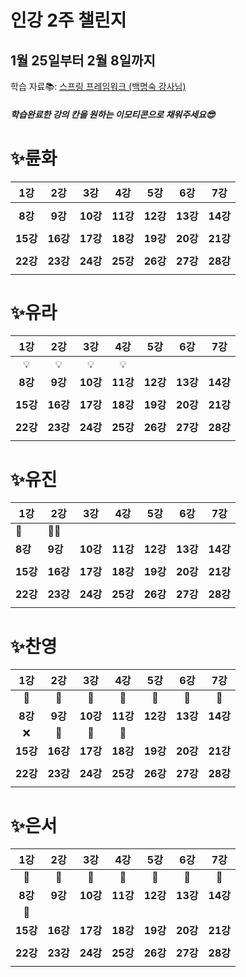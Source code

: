 # 인강 2주 챌린지

## 1월 25일부터 2월 8일까지

학습 자료📚: [스프링 프레임워크 (백명숙 강사님)](https://tacademy.skplanet.com/live/player/onlineLectureDetail.action?seq=88&preType=my)

##### 학습완료한 강의 칸을 원하는 이모티콘으로 채워주세요😎



# ✨륜화

|   1강    |   2강    |   3강    |   4강    |   5강    |   6강    |   7강    |
| :------: | :------: | :------: | :------: | :------: | :------: | :------: |
|          |          |          |          |          |          |          |
| **8강**  | **9강**  | **10강** | **11강** | **12강** | **13강** | **14강** |
|          |          |          |          |          |          |          |
| **15강** | **16강** | **17강** | **18강** | **19강** | **20강** | **21강** |
|          |          |          |          |          |          |          |
| **22강** | **23강** | **24강** | **25강** | **26강** | **27강** | **28강** |
|          |          |          |          |          |          |          |



# ✨유라

| 1강      | 2강      | 3강      | 4강      | 5강      | 6강      | 7강      |
| :------: | :------: | :------: | :------: | :------: | :------: | :------: |
|    💡    |    💡    |    💡    |    💡    |          |          |          |
| **8강**  | **9강**  | **10강** | **11강** | **12강** | **13강** | **14강** |
|          |          |          |          |          |          |          |
| **15강** | **16강** | **17강** | **18강** | **19강** | **20강** | **21강** |
|          |          |          |          |          |          |          |
| **22강** | **23강** | **24강** | **25강** | **26강** | **27강** | **28강** |
|          |          |          |          |          |          |          |



# ✨유진

| 1강      | 2강      | 3강      | 4강      | 5강      | 6강      | 7강      |
| -------- | -------- | -------- | -------- | -------- | -------- | -------- |
|    🙌    |  🤷‍♂️   |          |          |          |          |          |
| **8강**  | **9강**  | **10강** | **11강** | **12강** | **13강** | **14강** |
|          |          |          |          |          |          |          |
| **15강** | **16강** | **17강** | **18강** | **19강** | **20강** | **21강** |
|          |          |          |          |          |          |          |
| **22강** | **23강** | **24강** | **25강** | **26강** | **27강** | **28강** |
|          |          |          |          |          |          |          |



# ✨찬영

|   1강    |   2강    |   3강    |   4강    |   5강    |   6강    |   7강    |
| :------: | :------: | :------: | :------: | :------: | :------: | :------: |
|    🍕     |    🍔     |    🍟     |    🥟     |    🥗     |    🍙     |    🍫     |
| **8강**  | **9강**  | **10강** | **11강** | **12강** | **13강** | **14강** |
|    ❌     |    🥣     |    🥣     |    🥣     |          |          |          |
| **15강** | **16강** | **17강** | **18강** | **19강** | **20강** | **21강** |
|          |          |          |          |          |          |          |
| **22강** | **23강** | **24강** | **25강** | **26강** | **27강** | **28강** |
|          |          |          |          |          |          |          |



# ✨은서

|   1강    |   2강    |   3강    |   4강    |   5강    |   6강    |   7강    |
| :------: | :------: | :------: | :------: | :------: | :------: | :------: |
|    🐣     |    🐣     |    🐣     |    🐣     |    🐣     |    🐣     |    🐣     |
| **8강**  | **9강**  | **10강** | **11강** | **12강** | **13강** | **14강** |
|    🐣     |          |          |          |          |          |          |
| **15강** | **16강** | **17강** | **18강** | **19강** | **20강** | **21강** |
|          |          |          |          |          |          |          |
| **22강** | **23강** | **24강** | **25강** | **26강** | **27강** | **28강** |
|          |          |          |          |          |          |          |



